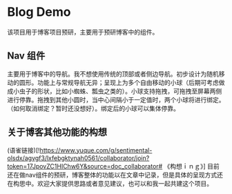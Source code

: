 # Blog Demo
该项目用于博客项目预研，主要用于预研博客中的组件。

## Nav 组件
主要用于博客中的导航。我不想使用传统的顶部或者侧边导航。初步设计为随机移动的圆形。功能上与常规导航无异；呈现上为多个自由移动的小球（后期可考虑做成小虫子的形状，比如小蜘蛛、瓢虫之类的）。小球支持拖拽，可拖拽至屏幕两侧进行停靠。拖拽到其他小圆时，当中心间隔小于一定值时，两个小球将进行绑定。（如何取消绑定？暂时还没想好）。绑定后的小球可以集体停靠。

## 关于博客其他功能的构想
(语雀链接)[!https://www.yuque.com/g/sentimental-olsdx/agvgf3/lxfebgktynah0561/collaborator/join?token=17JpovZC1HIChw6Y&source=doc_collaborator# 《构想ｉｎｇ》]
目前还在做nav组件的预研，博客整体的功能以在文章中记录，但是具体的呈现方式还在构思中。欢迎大家提供思路或者意见建议，也可以和我一起共建这个项目。